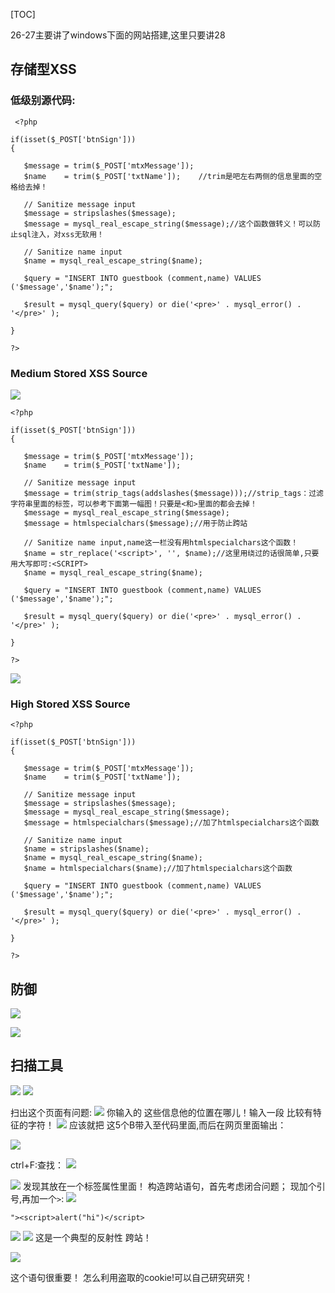 [TOC]

26-27主要讲了windows下面的网站搭建,这里只要讲28

## 存储型XSS

### 低级别源代码:

```
 <?php

if(isset($_POST['btnSign']))
{

   $message = trim($_POST['mtxMessage']);
   $name    = trim($_POST['txtName']);    //trim是吧左右两侧的信息里面的空格给去掉！
   
   // Sanitize message input
   $message = stripslashes($message);
   $message = mysql_real_escape_string($message);//这个函数做转义！可以防止sql注入，对xss无软用！
   
   // Sanitize name input
   $name = mysql_real_escape_string($name);
  
   $query = "INSERT INTO guestbook (comment,name) VALUES ('$message','$name');";
   
   $result = mysql_query($query) or die('<pre>' . mysql_error() . '</pre>' );
   
}

?> 
```

### Medium Stored XSS Source

![]((26-28)XSS代码分析以及工具使用_files/3b9d50a7-7488-4d46-a1ed-76d1b445a1cc.jpg)
```
<?php

if(isset($_POST['btnSign']))
{

   $message = trim($_POST['mtxMessage']);
   $name    = trim($_POST['txtName']);
   
   // Sanitize message input
   $message = trim(strip_tags(addslashes($message)));//strip_tags：过滤字符串里面的标签，可以参考下面第一幅图！只要是<和>里面的都会去掉！
   $message = mysql_real_escape_string($message);
   $message = htmlspecialchars($message);//用于防止跨站
    
   // Sanitize name input,name这一栏没有用htmlspecialchars这个函数！
   $name = str_replace('<script>', '', $name);//这里用绕过的话很简单,只要用大写即可:<SCRIPT>
   $name = mysql_real_escape_string($name);
  
   $query = "INSERT INTO guestbook (comment,name) VALUES ('$message','$name');";
   
   $result = mysql_query($query) or die('<pre>' . mysql_error() . '</pre>' );
   
}

?> 
```
![]((26-28)XSS代码分析以及工具使用_files/b7fe0580-1588-4159-924f-97f1a0362845.png)
### High Stored XSS Source
```
<?php

if(isset($_POST['btnSign']))
{

   $message = trim($_POST['mtxMessage']);
   $name    = trim($_POST['txtName']);
   
   // Sanitize message input
   $message = stripslashes($message);
   $message = mysql_real_escape_string($message);
   $message = htmlspecialchars($message);//加了htmlspecialchars这个函数
   
   // Sanitize name input
   $name = stripslashes($name);
   $name = mysql_real_escape_string($name); 
   $name = htmlspecialchars($name);//加了htmlspecialchars这个函数
  
   $query = "INSERT INTO guestbook (comment,name) VALUES ('$message','$name');";
   
   $result = mysql_query($query) or die('<pre>' . mysql_error() . '</pre>' );
   
}

?> 
```

## 防御
![]((26-28)XSS代码分析以及工具使用_files/8b30c0dc-6e2c-4a89-8447-89179ca45ebd.jpg)

![]((26-28)XSS代码分析以及工具使用_files/2b3d9b83-7707-42b3-a77d-15a6cde5b436.jpg)

## 扫描工具
![]((26-28)XSS代码分析以及工具使用_files/71007fd0-ebd1-438e-b4d5-ffde1265ce67.jpg)
![]((26-28)XSS代码分析以及工具使用_files/291de499-26e8-47ad-86b2-fd208ee9c5b8.png)

扫出这个页面有问题:
![]((26-28)XSS代码分析以及工具使用_files/1d2e718c-1da2-4d0e-9aea-8b4d63a93fca.png)
你输入的 这些信息他的位置在哪儿！输入一段 比较有特征的字符！
![]((26-28)XSS代码分析以及工具使用_files/79b0a5b3-1ab4-4376-968d-d89890f6d36a.png)
应该就把 这5个B带入至代码里面,而后在网页里面输出：



![]((26-28)XSS代码分析以及工具使用_files/c1b841a5-299c-4e07-b8c9-a176cc0f7262.png)

ctrl+F:查找：
![]((26-28)XSS代码分析以及工具使用_files/efb1746a-4cc0-4d81-93f0-d8c252f12b6e.png)

![]((26-28)XSS代码分析以及工具使用_files/f0f56ea3-a347-482f-90ca-87338eed7e4e.png)
发现其放在一个标签属性里面！
构造跨站语句，首先考虑闭合问题；
现加个引号,再加一个`>`:
![]((26-28)XSS代码分析以及工具使用_files/a1552ece-7cc3-4bc6-b928-055c25b7adda.png)
```
"><script>alert("hi")</script>
```

![]((26-28)XSS代码分析以及工具使用_files/0eba03a4-2aee-4389-85c0-ba9a08322d1c.png)
![]((26-28)XSS代码分析以及工具使用_files/6d455820-15cb-4161-b2ac-0dc8e2cd58bd.png)
这是一个典型的反射性 跨站！

![]((26-28)XSS代码分析以及工具使用_files/23793a6f-ac32-46da-a20b-ee55371be876.jpg)

这个语句很重要！
怎么利用盗取的cookie!可以自己研究研究！


